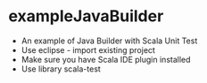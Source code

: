 # exampleJavaBuilder
- An example of Java Builder with Scala Unit Test
- Use eclipse - import existing project
- Make sure you have Scala IDE plugin installed
- Use library scala-test
